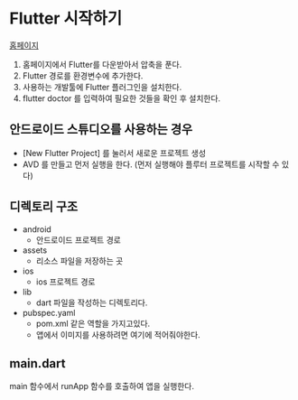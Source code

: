# Flutter 시작하기

[홈페이지](flutter.io)

1. 홈페이지에서 Flutter를 다운받아서 압축을 푼다.
2. Flutter 경로를 환경변수에 추가한다.
3. 사용하는 개발툴에 Flutter 플러그인을 설치한다.
4. flutter doctor 를 입력하여 필요한 것들을 확인 후 설치한다.

## 안드로이드 스튜디오를 사용하는 경우

- [New Flutter Project] 를 눌러서 새로운 프로젝트 생성
- AVD 를 만들고 먼저 실행을 한다. (먼저 실행해야 플루터 프로젝트를 시작할 수 있다)

## 디렉토리 구조

- android
  - 안드로이드 프로젝트 경로
- assets
  - 리소스 파일을 저장하는 곳
- ios
  - ios 프로젝트 경로
- lib
  - dart 파일을 작성하는 디렉토리다.
- pubspec.yaml
  - pom.xml 같은 역할을 가지고있다.
  - 앱에서 이미지를 사용하려면 여기에 적어줘야한다.

## main.dart

main 함수에서 runApp 함수를 호출하여 앱을 실행한다.
